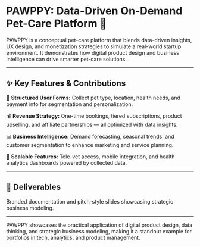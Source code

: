 # PAWPPY: Data-Driven On-Demand Pet-Care Platform 🐾  

PAWPPY is a conceptual pet-care platform that blends data-driven insights, UX design, and monetization strategies to simulate a real-world startup environment. It demonstrates how digital product design and business intelligence can drive smarter pet-care solutions.  

---

## ✨ Key Features & Contributions  

📝 **Structured User Forms:** Collect pet type, location, health needs, and payment info for segmentation and personalization.  

💰 **Revenue Strategy:** One-time bookings, tiered subscriptions, product upselling, and affiliate partnerships — all optimized with data insights.  

📊 **Business Intelligence:** Demand forecasting, seasonal trends, and customer segmentation to enhance marketing and service planning.  

📱 **Scalable Features:** Tele-vet access, mobile integration, and health analytics dashboards powered by collected data.  

---

## 📄 Deliverables  

Branded documentation and pitch-style slides showcasing strategic business modeling.  

---

PAWPPY showcases the practical application of digital product design, data thinking, and strategic business modeling, making it a standout example for portfolios in tech, analytics, and product management.  
